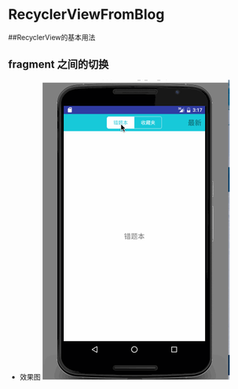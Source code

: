 # RecyclerViewFromBlog
##RecyclerView的基本用法

## fragment 之间的切换
 *  效果图
 ![img](https://github.com/dangxy/RecyclerViewFromBlog/blob/master/gif/fragmentchange.gif)
